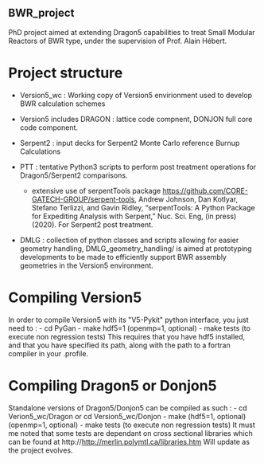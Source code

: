 ## BWR_project
PhD project aimed at extending Dragon5 capabilities to treat Small Modular Reactors of BWR type, under the supervision of Prof. Alain Hébert.

# Project structure

- Version5_wc : Working copy of Version5 envirionment used to develop BWR calculation schemes
  
- Version5 includes DRAGON : lattice code compnent, DONJON full core code component.

- Serpent2 : input decks for Serpent2 Monte Carlo reference Burnup Calculations
- PTT : tentative Python3 scripts to perform post treatment operations for Dragon5/Serpent2 comparisons.
   - extensive use of serpentTools package https://github.com/CORE-GATECH-GROUP/serpent-tools, Andrew Johnson, Dan Kotlyar, Stefano Terlizzi, and Gavin Ridley, “serpentTools: A Python Package for Expediting Analysis with Serpent,” Nuc. Sci. Eng, (in press) (2020). For Serpent2 post treatment.

- DMLG : collection of python classes and scripts allowing for easier geometry handling, DMLG_geometry_handling/ is aimed at prototyping developments to be made to efficiently support BWR assembly geometries in the Version5 environment.


# Compiling Version5
In order to compile Version5 with its "V5-Pykit" python interface, you just need to :
 			- cd PyGan
      - make hdf5=1 (openmp=1, optional)
      - make tests (to execute non regression tests)
This requires that you have hdf5 installed, and that you have specified its path, along with the path to a fortran compiler in your .profile.

# Compiling Dragon5 or Donjon5
Standalone versions of Dragon5/Donjon5 can be compiled as such :
      - cd Verion5_wc/Dragon or cd Version5_wc/Donjon
      - make (hdf5=1, optional) (openmp=1, optional)
      - make tests (to execute non regression tests)
It must me noted that some tests are dependant on cross sectional libraries which can be found at http://http://merlin.polymtl.ca/libraries.htm
Will update as the project evolves.
 


